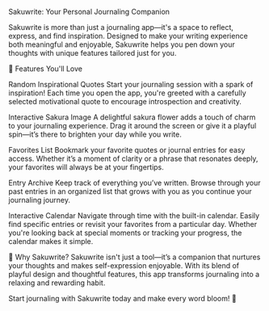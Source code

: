 Sakuwrite: Your Personal Journaling Companion

Sakuwrite is more than just a journaling app—it's a space to reflect, express, and find inspiration. Designed to make your writing experience both meaningful and enjoyable, Sakuwrite helps you pen down your thoughts with unique features tailored just for you.

🌸 Features You'll Love

Random Inspirational Quotes
Start your journaling session with a spark of inspiration! Each time you open the app, you're greeted with a carefully selected motivational quote to encourage introspection and creativity.

Interactive Sakura Image
A delightful sakura flower adds a touch of charm to your journaling experience. Drag it around the screen or give it a playful spin—it’s there to brighten your day while you write.

Favorites List
Bookmark your favorite quotes or journal entries for easy access. Whether it’s a moment of clarity or a phrase that resonates deeply, your favorites will always be at your fingertips.

Entry Archive
Keep track of everything you’ve written. Browse through your past entries in an organized list that grows with you as you continue your journaling journey.

Interactive Calendar
Navigate through time with the built-in calendar. Easily find specific entries or revisit your favorites from a particular day. Whether you're looking back at special moments or tracking your progress, the calendar makes it simple.

🌟 Why Sakuwrite?
Sakuwrite isn't just a tool—it’s a companion that nurtures your thoughts and makes self-expression enjoyable. With its blend of playful design and thoughtful features, this app transforms journaling into a relaxing and rewarding habit.

Start journaling with Sakuwrite today and make every word bloom! 🌸
